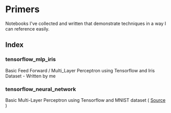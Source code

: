 # Primers
Notebooks I've collected and written that demonstrate techniques in a way I can reference easily.

## Index

### tensorflow_mlp_iris
Basic Feed Forward / Multi_Layer Perceptron using Tensorflow and Iris Dataset - Written by me

### tensorflow_neural_network
Basic Multi-Layer Perceptron using Tensorflow and MNIST dataset ( [Source](https://github.com/aymericdamien/TensorFlow-Examples/blob/master/notebooks/3_NeuralNetworks/neural_network_raw.ipynb) )
